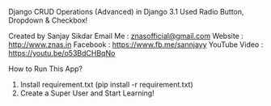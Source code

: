 Django CRUD Operations (Advanced) in Django 3.1
Used Radio Button, Dropdown & Checkbox!

Created by Sanjay Sikdar
Email Me : znasofficial@gmail.com
Website : http://www.znas.in
Facebook : https://www.fb.me/sannjayy
YouTube Video : https://youtu.be/o53BdCHBqNo


How to Run This App?

1. Install requirement.txt (pip install -r requirement.txt)
2. Create a Super User and Start Learning!